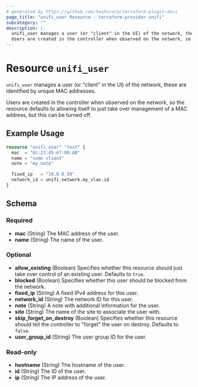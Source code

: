 ```yaml
---
# generated by https://github.com/hashicorp/terraform-plugin-docs
page_title: "unifi_user Resource - terraform-provider-unifi"
subcategory: ""
description: |-
  unifi_user manages a user (or "client" in the UI) of the network, these are identified by unique MAC addresses.
  Users are created in the controller when observed on the network, so the resource defaults to allowing itself to just take over management of a MAC address, but this can be turned off.
---
```


# Resource `unifi_user`

`unifi_user` manages a user (or "client" in the UI) of the network, these are identified by unique MAC addresses.

Users are created in the controller when observed on the network, so the resource defaults to allowing itself to just take over management of a MAC address, but this can be turned off.

## Example Usage

```terraform
resource "unifi_user" "test" {
  mac  = "01:23:45:67:89:AB"
  name = "some client"
  note = "my note"

  fixed_ip   = "10.0.0.50"
  network_id = unifi_network.my_vlan.id
}
```

<!-- schema generated by tfplugindocs -->
## Schema

### Required

- **mac** (String) The MAC address of the user.
- **name** (String) The name of the user.

### Optional

- **allow_existing** (Boolean) Specifies whether this resource should just take over control of an existing user. Defaults to `true`.
- **blocked** (Boolean) Specifies whether this user should be blocked from the network.
- **fixed_ip** (String) A fixed IPv4 address for this user.
- **network_id** (String) The network ID for this user.
- **note** (String) A note with additional information for the user.
- **site** (String) The name of the site to associate the user with.
- **skip_forget_on_destroy** (Boolean) Specifies whether this resource should tell the controller to "forget" the user on destroy. Defaults to `false`.
- **user_group_id** (String) The user group ID for the user.

### Read-only

- **hostname** (String) The hostname of the user.
- **id** (String) The ID of the user.
- **ip** (String) The IP address of the user.


